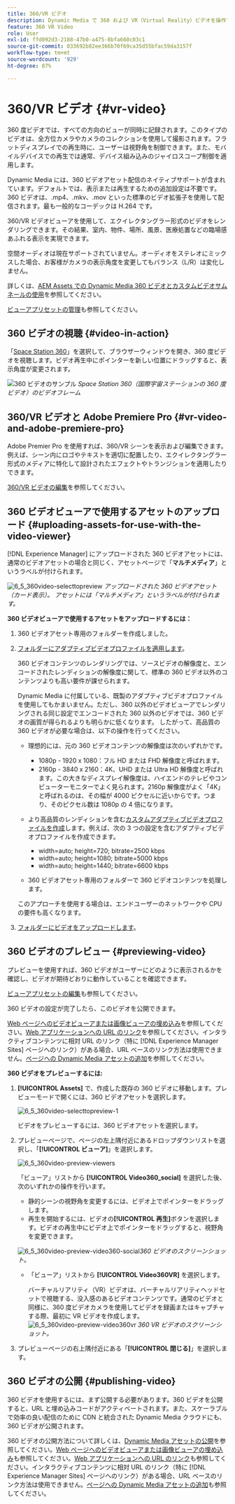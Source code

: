 ```yaml
---
title: 360/VR ビデオ
description: Dynamic Media で 360 および VR（Virtual Reality）ビデオを操作する方法を学びます。
feature: 360 VR Video
role: User
exl-id: ffd092d3-2188-47b0-a475-8bfa660c03c1
source-git-commit: 033692b82ee366b70f69ca35d55bfac59da3157f
workflow-type: tm+mt
source-wordcount: '929'
ht-degree: 87%

---
```


# 360/VR ビデオ {#vr-video}

360 度ビデオでは、すべての方向のビューが同時に記録されます。このタイプのビデオは、全方位カメラやカメラのコレクションを使用して撮影されます。フラットディスプレイでの再生時に、ユーザーは視野角を制御できます。また、モバイルデバイスでの再生では通常、デバイス組み込みのジャイロスコープ制御を適用します。

Dynamic Media には、360 ビデオアセット配信のネイティブサポートが含まれています。デフォルトでは、表示または再生するための追加設定は不要です。360 ビデオは、.mp4、.mkv、.mov といった標準のビデオ拡張子を使用して配信されます。最も一般的なコーデックは H.264 です。

360/VR ビデオビューアを使用して、エクイレクタングラー形式のビデオをレンダリングできます。その結果、室内、物件、場所、風景、医療処置などの臨場感あふれる表示を実現できます。

空間オーディオは現在サポートされていません。オーディオをステレオにミックスした場合、お客様がカメラの表示角度を変更してもバランス（L/R）は変化しません。

詳しくは、[AEM Assets での Dynamic Media 360 ビデオとカスタムビデオサムネールの使用](https://experienceleague.adobe.com/docs/experience-manager-learn/assets/dynamic-media/dynamic-media-360-video-custom-thumbnail-feature-video-use.html?lang=ja#dynamic-media)を参照してください。

[ビューアプリセットの管理](/help/assets/dynamic-media/managing-viewer-presets.md)も参照してください。

## 360 ビデオの視聴 {#video-in-action}

「[Space Station 360](https://s7d1.scene7.com/s7viewers/html5/Video360Viewer.html?asset=Viewers/space_station_360-AVS)」を選択して、ブラウザーウィンドウを開き、360 度ビデオを視聴します。ビデオ再生中にポインターを新しい位置にドラッグすると、表示角度が変更されます。

![360 ビデオのサンプル](assets/6_5_360videoiss_simplified.png)
*Space Station 360（国際宇宙ステーションの 360 度ビデオ）のビデオフレーム*

## 360/VR ビデオと Adobe Premiere Pro {#vr-video-and-adobe-premiere-pro}

Adobe Premier Pro を使用すれば、360/VR シーンを表示および編集できます。例えば、シーン内にロゴやテキストを適切に配置したり、エクイレクタングラー形式のメディアに特化して設計されたエフェクトやトランジションを適用したりできます。

[360/VR ビデオの編集](https://helpx.adobe.com/jp/premiere-pro/how-to/edit-360-vr-video.html)を参照してください。

## 360 ビデオビューアで使用するアセットのアップロード {#uploading-assets-for-use-with-the-video-viewer}

[!DNL Experience Manager] にアップロードされた 360 ビデオアセットには、通常のビデオアセットの場合と同じく、アセットページで「**マルチメディア**」というラベルが付けられます。

![6_5_360video-selecttopreview](assets/6_5_360video-selecttopreview.png)
*アップロードされた 360 ビデオアセット（カード表示）。 アセットには「マルチメディア」というラベルが付けられます。*

**360 ビデオビューアで使用するアセットをアップロードするには：**

1. 360 ビデオアセット専用のフォルダーを作成しました。
1. [フォルダーにアダプティブビデオプロファイルを適用します](/help/assets/dynamic-media/video-profiles.md#applying-a-video-profile-to-folders)。

   360 ビデオコンテンツのレンダリングでは、ソースビデオの解像度と、エンコードされたレンディションの解像度に関して、標準の 360 ビデオ以外のコンテンツよりも高い要件が課せられます。

   Dynamic Media に付属している、既製のアダプティブビデオプロファイルを使用してもかまいません。ただし、360 以外のビデオビューアでレンダリングされる同じ設定でエンコードされた 360 以外のビデオでは、360 ビデオの画質が得られるよりも明らかに低くなります。 したがって、高品質の 360 ビデオが必要な場合は、以下の操作を行ってください。

   * 理想的には、元の 360 ビデオコンテンツの解像度は次のいずれかです。

      * 1080p - 1920 x 1080：フル HD または FHD 解像度と呼ばれます。
      * 2160p - 3840 x 2160：4K、UHD または Ultra HD 解像度と呼ばれます。この大きなディスプレイ解像度は、ハイエンドのテレビやコンピューターモニターでよく見られます。2160p 解像度がよく「4K」と呼ばれるのは、その幅が 4000 ピクセルに近いからです。つまり、そのピクセル数は 1080p の 4 倍になります。
   * より高品質のレンディションを含む[カスタムアダプティブビデオプロファイルを作成](/help/assets/dynamic-media/video-profiles.md#creating-a-video-encoding-profile-for-adaptive-streaming)します。例えば、次の 3 つの設定を含むアダプティブビデオプロファイルを作成できます。

      * width=auto; height=720; bitrate=2500 kbps
      * width=auto; height=1080; bitrate=5000 kbps
      * width=auto; height=1440; bitrate=6600 kbps
   * 360 ビデオアセット専用のフォルダーで 360 ビデオコンテンツを処理します。

   このアプローチを使用する場合は、エンドユーザーのネットワークや CPU の要件も高くなります。

1. [フォルダーにビデオをアップロードします](/help/assets/manage-video-assets.md#upload-and-preview-video-assets)。

<!--

## Overriding the default aspect ratio of 360 videos  {#overriding-the-default-aspect-ratio-of-videos}

For an uploaded asset to qualify as a 360 video that you intend to use with the 360 Video viewer, the asset must have an aspect ratio of 2.

By default, AEM detects video as "360" if its aspect ratio (width/height) is 2.0. If you are an Administrator, you can override the default aspect ratio setting of 2 by setting the optional `s7video360AR` property in CRXDE Lite at the following:

* `/conf/global/settings/cloudconfigs/dmscene7/jcr:content`

  * **Property type**: Double
  * **Value**: floating-point aspect ratio, default 2.0.

After you set this property, it takes effect immediately on both existing videos and newly uploaded videos.

The aspect ratio applies to 360 video assets for the asset details page and the [Video 360 Media WCM component](/help/assets/dynamic-media/adding-dynamic-media-assets-to-pages.md#dynamic-media-components).

Start by uploading 360 Videos.

-->

## 360 ビデオのプレビュー {#previewing-video}

プレビューを使用すれば、360 ビデオがユーザーにどのように表示されるかを確認し、ビデオが期待どおりに動作していることを確認できます。

[ビューアプリセットの編集](/help/assets/dynamic-media/managing-viewer-presets.md#editing-viewer-presets)も参照してください。

360 ビデオの設定が完了したら、このビデオを公開できます。

[Web ページへのビデオビューアまたは画像ビューアの埋め込み](/help/assets/dynamic-media/embed-code.md)を参照してください。[Web アプリケーションへの URL のリンク](/help/assets/dynamic-media/linking-urls-to-yourwebapplication.md)を参照してください。インタラクティブコンテンツに相対 URL のリンク（特に [!DNL Experience Manager Sites] ページへのリンク）がある場合、URL ベースのリンク方法は使用できません。[ページへの Dynamic Media アセットの追加](/help/assets/dynamic-media/adding-dynamic-media-assets-to-pages.md)を参照してください。

**360 ビデオをプレビューするには:**

1. **[!UICONTROL Assets]** で、作成した既存の 360 ビデオに移動します。プレビューモードで開くには、360 ビデオアセットを選択します。

   ![6_5_360video-selecttopreview-1](assets/6_5_360video-selecttopreview-1.png)

   ビデオをプレビューするには、360 ビデオアセットを選択します。

1. プレビューページで、ページの左上隅付近にあるドロップダウンリストを選択し、「**[!UICONTROL ビューア]**」を選択します。

   ![6_5_360video-preview-viewers](assets/6_5_360video-preview-viewers.png)

   「ビューア」リストから **[!UICONTROL Video360_social]** を選択した後、次のいずれかの操作を行います。

   * 静的シーンの視野角を変更するには、ビデオ上でポインターをドラッグします。
   * 再生を開始するには、ビデオの&#x200B;**[!UICONTROL 再生]**&#x200B;ボタンを選択します。ビデオの再生中にビデオ上でポインターをドラッグすると、視野角を変更できます。

   ![6_5_360video-preview-video360-social ](assets/6_5_360video-preview-video360-social.png)*360 ビデオのスクリーンショット。*

   * 「ビューア」リストから **[!UICONTROL Video360VR]** を選択します。

      バーチャルリアリティ（VR）ビデオは、バーチャルリアリティヘッドセットで視聴する、没入感のあるビデオコンテンツです。通常のビデオと同様に、360 度ビデオカメラを使用してビデオを録画またはキャプチャする際、最初に VR ビデオを作成します。
   ![6_5_360video-preview-video360vr](assets/6_5_360video-preview-video360vr.png)
   *360 VR ビデオのスクリーンショット。*

1. プレビューページの右上隅付近にある「**[!UICONTROL 閉じる]**」を選択します。

## 360 ビデオの公開 {#publishing-video}

360 ビデオを使用するには、まず公開する必要があります。360 ビデオを公開すると、URL と埋め込みコードがアクティベートされます。また、スケーラブルで効率の良い配信のために CDN と統合された Dynamic Media クラウドにも、360 ビデオが公開されます。

360 ビデオの公開方法について詳しくは、[Dynamic Media アセットの公開](/help/assets/dynamic-media/publishing-dynamicmedia-assets.md)を参照してください。[Web ページへのビデオビューアまたは画像ビューアの埋め込み](/help/assets/dynamic-media/embed-code.md)も参照してください。[Web アプリケーションへの URL のリンク](/help/assets/dynamic-media/linking-urls-to-yourwebapplication.md)も参照してください。インタラクティブコンテンツに相対 URL のリンク（特に [!DNL Experience Manager Sites] ページへのリンク）がある場合、URL ベースのリンク方法は使用できません。[ページへの Dynamic Media アセットの追加](/help/assets/dynamic-media/adding-dynamic-media-assets-to-pages.md)も参照してください。
